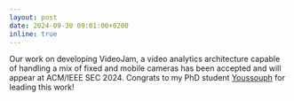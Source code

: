 ```yaml
---
layout: post
date: 2024-09-30 09:01:00+0200
inline: true
---
```


Our work on developing VideoJam, a video analytics architecture capable of handling a mix of fixed and mobile cameras has been accepted and will appear at ACM/IEEE SEC 2024. Congrats to my PhD student [Youssouph](https://www.linkedin.com/in/youssouph-faye/?originalSubdomain=fr) for leading this work!